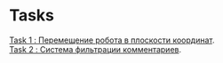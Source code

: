 # Tasks
[Task 1 : Перемещение робота в плоскости координат](https://github.com/dmiper/tasks/tree/main/task1).  
[Task 2 : Система фильтрации комментариев](https://github.com/dmiper/tasks/tree/main/task2).
